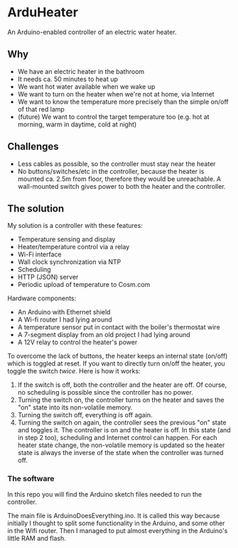 ArduHeater
==========

An Arduino-enabled controller of an electric water heater.

Why
---
* We have an electric heater in the bathroom
* It needs ca. 50 minutes to heat up
* We want hot water available when we wake up
* We want to turn on the heater when we're not at home, via Internet
* We want to know the temperature more precisely than the simple on/off of that red lamp
* (future) We want to control the target temperature too (e.g. hot at morning, warm in daytime, cold at night)

Challenges
----------
* Less cables as possible, so the controller must stay near the heater
* No buttons/switches/etc in the controller, because the heater is mounted ca. 2.5m from floor,
  therefore they would be unreachable. A wall-mounted switch gives power to both the heater and the controller.

The solution
------------
My solution is a controller with these features:

* Temperature sensing and display
* Heater/temperature control via a relay
* Wi-Fi interface
* Wall clock synchronization via NTP
* Scheduling
* HTTP (JSON) server
* Periodic upload of temperature to Cosm.com

Hardware components:

* An Arduino with Ethernet shield
* A Wi-fi router I had lying around
* A temperature sensor put in contact with the boiler's thermostat wire
* A 7-segment display from an old project I had lying around
* A 12V relay to control the heater's power

To overcome the lack of buttons, the heater keeps an internal state (on/off) which is toggled at reset. If you
want to directly turn on/off the heater, you toggle the switch *twice*. Here is how it works:

1. If the switch is off, both the controller and the heater are off. Of course, no scheduling is possible since
the controller has no power.
2. Turning the switch on, the controller turns on the heater and saves the "on" state into its non-volatile memory.
3. Turning the switch off, everything is off again.
4. Turning the switch on again, the controller sees the previous "on" state and toggles it. The controller is on and
   the heater is off. In this state (and in step 2 too), scheduling and Internet control can happen. For each heater
   state change, the non-volatile memory is updated so the heater state is always the inverse of the state when the
   controller was turned off.

### The software
In this repo you will find the Arduino sketch files needed to run the controller.

The main file is ArduinoDoesEverything.ino. It is called this way because initially I thought to split
some functionality in the Arduino, and some other in the Wifi router. Then I managed to put almost everything in the
Arduino's little RAM and flash.
